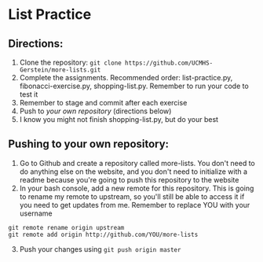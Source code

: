 # List Practice

## Directions:

1. Clone the repository: `git clone https://github.com/UCMHS-Gerstein/more-lists.git`
2. Complete the assignments. Recommended order: list-practice.py, fibonacci-exercise.py, shopping-list.py. Remember to run your code to test it
3. Remember to stage and commit after each exercise
4. Push to *your own repository* (directions below)
5. I know you might not finish shopping-list.py, but do your best

## Pushing to your own repository:

1. Go to Github and create a repository called more-lists. You don't need to do anything else on the website, and you don't need to initialize with a readme because you're going to push this repository to the website
2. In your bash console, add a new remote for this repository. This is going to rename my remote to upstream, so you'll still be able to access it if you need to get updates from me. Remember to replace YOU with your username

```shell
git remote rename origin upstream
git remote add origin http://github.com/YOU/more-lists
```

3. Push your changes using `git push origin master`